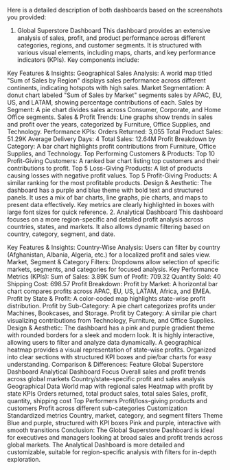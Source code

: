 Here is a detailed description of both dashboards based on the screenshots you provided:

1. Global Superstore Dashboard
This dashboard provides an extensive analysis of sales, profit, and product performance across different categories, regions, and customer segments. It is structured with various visual elements, including maps, charts, and key performance indicators (KPIs). Key components include:

Key Features & Insights:
Geographical Sales Analysis: A world map titled "Sum of Sales by Region" displays sales performance across different continents, indicating hotspots with high sales.
Market Segmentation: A donut chart labeled "Sum of Sales by Market" segments sales by APAC, EU, US, and LATAM, showing percentage contributions of each.
Sales by Segment: A pie chart divides sales across Consumer, Corporate, and Home Office segments.
Sales & Profit Trends: Line graphs show trends in sales and profit over the years, categorized by Furniture, Office Supplies, and Technology.
Performance KPIs:
Orders Returned: 3,055
Total Product Sales: 51.29K
Average Delivery Days: 4
Total Sales: 12.64M
Profit Breakdown by Category: A bar chart highlights profit contributions from Furniture, Office Supplies, and Technology.
Top Performing Customers & Products:
Top 10 Profit-Giving Customers: A ranked bar chart listing top customers and their contributions to profit.
Top 5 Loss-Giving Products: A list of products causing losses with negative profit values.
Top 5 Profit-Giving Products: A similar ranking for the most profitable products.
Design & Aesthetic:
The dashboard has a purple and blue theme with bold text and structured panels.
It uses a mix of bar charts, line graphs, pie charts, and maps to present data effectively.
Key metrics are clearly highlighted in boxes with large font sizes for quick reference.
2. Analytical Dashboard
This dashboard focuses on a more region-specific and detailed profit analysis across countries, states, and markets. It also allows dynamic filtering based on country, category, segment, and date.

Key Features & Insights:
Country-Wise Analysis: Users can filter by country (Afghanistan, Albania, Algeria, etc.) for a localized profit and sales view.
Market, Segment & Category Filters: Dropdowns allow selection of specific markets, segments, and categories for focused analysis.
Key Performance Metrics (KPIs):
Sum of Sales: 3.89K
Sum of Profit: 709.32
Quantity Sold: 40
Shipping Cost: 698.57
Profit Breakdown:
Profit by Market: A horizontal bar chart compares profits across APAC, EU, US, LATAM, Africa, and EMEA.
Profit by State & Profit: A color-coded map highlights state-wise profit distribution.
Profit by Sub-Category: A pie chart categorizes profits under Machines, Bookcases, and Storage.
Profit by Category: A similar pie chart visualizing contributions from Technology, Furniture, and Office Supplies.
Design & Aesthetic:
The dashboard has a pink and purple gradient theme with rounded borders for a sleek and modern look.
It is highly interactive, allowing users to filter and analyze data dynamically.
A geographical heatmap provides a visual representation of state-wise profits.
Organized into clear sections with structured KPI boxes and pie/bar charts for easy understanding.
Comparison & Differences:
Feature	Global Superstore Dashboard	Analytical Dashboard
Focus	Overall sales and profit trends across global markets	Country/state-specific profit and sales analysis
Geographical Data	World map with regional sales	Heatmap with profit by state
KPIs	Orders returned, total product sales, total sales	Sales, profit, quantity, shipping cost
Top Performers	Profit/loss-giving products and customers	Profit across different sub-categories
Customization	Standardized metrics	Country, market, category, and segment filters
Theme	Blue and purple, structured with KPI boxes	Pink and purple, interactive with smooth transitions
Conclusion:
The Global Superstore Dashboard is ideal for executives and managers looking at broad sales and profit trends across global markets.
The Analytical Dashboard is more detailed and customizable, suitable for region-specific analysis with filters for in-depth exploration.
